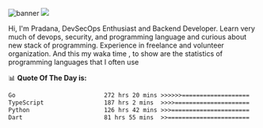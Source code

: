 ![banner](.github/banner-profile.jpeg)
<img src="https://user-images.githubusercontent.com/73097560/115834477-dbab4500-a447-11eb-908a-139a6edaec5c.gif"></p>

Hi, I'm Pradana, DevSecOps Enthusiast and Backend Developer. Learn very much of devops, security, and programming language and curious about new stack of programming. Experience in freelance and volunteer organization. And this my waka time , to show are the statistics of programming languages that I often use

📊 **Quote Of The Day is:**
<!--START_SECTION:waka-->

```txt
Go                         272 hrs 20 mins >>>>>>===================   24.90 %
TypeScript                 187 hrs 2 mins  >>>>=====================   17.10 %
Python                     126 hrs 42 mins >>>======================   11.59 %
Dart                       81 hrs 55 mins  >>=======================   07.49 %
```

<!--END_SECTION:waka-->
